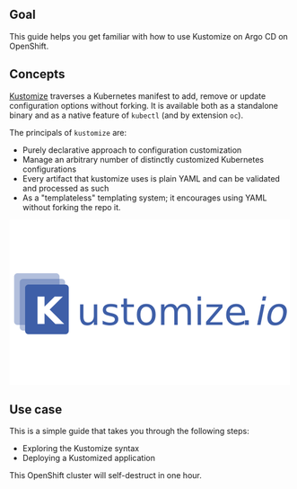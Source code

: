 ## Goal

This guide helps you get familiar with how to use Kustomize on Argo CD on OpenShift.


## Concepts

[Kustomize](https://kustomize.io/) traverses a Kubernetes manifest to add, remove or update configuration options without forking. It is available both as a standalone binary and as a native feature of `kubectl` (and by extension `oc`). 

The principals of `kustomize` are:

* Purely declarative approach to configuration customization 
* Manage an arbitrary number of distinctly customized Kubernetes configurations 
* Every artifact that kustomize uses is plain YAML and can be validated and processed as such 
* As a "templateless" templating system; it encourages using YAML without forking the repo it.

![Kustomize Logo](../../assets/gitops/kustomize_logo.png)

## Use case

This is a simple guide that takes you through the following steps:

* Exploring the Kustomize syntax
* Deploying a Kustomized application

This OpenShift cluster will self-destruct in one hour.
